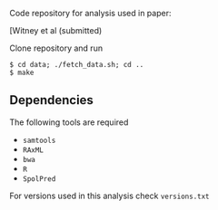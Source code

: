 
Code repository for analysis used in paper:

[Witney et al (submitted)

Clone repository and run

```
$ cd data; ./fetch_data.sh; cd ..
$ make
````

## Dependencies

The following tools are required

* `samtools`
* `RAxML`
* `bwa`
* `R`
* `SpolPred`

For versions used in this analysis check `versions.txt`
